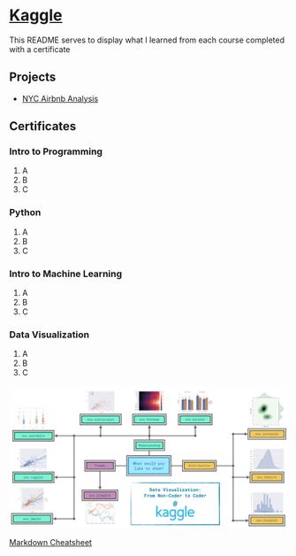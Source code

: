 
# [Kaggle](https://www.kaggle.com/) 
This README serves to display what I learned from each course completed with a certificate

## Projects
- [NYC Airbnb Analysis](https://www.kaggle.com/code/trentonleslie28/airbnb-2024)

## Certificates

### Intro to Programming
1. A
2. B
3. C

### Python
1. A
2. B
3. C

### Intro to Machine Learning
1. A
2. B
3. C

### Data Visualization
1. A
2. B
3. C

![alt text](<Kaggle - Data Visualization Course Overview.png>)

[Markdown Cheatsheet](https://github.com/adam-p/markdown-here/wiki/Markdown-Cheatsheet)  
